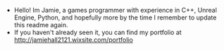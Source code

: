 - Hello! Im Jamie, a games programmer with experience in C++, Unreal Engine, Python, and hopefully more by the time I remember to update this readme again.
- If you haven't already seen it, you can find my portfolio at http://jamiehall2121.wixsite.com/portfolio

<!---
jamierh8959/jamierh8959 is a ✨ special ✨ repository because its `README.md` (this file) appears on your GitHub profile.
You can click the Preview link to take a look at your changes.
--->
